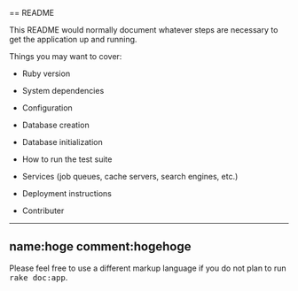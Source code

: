 == README

This README would normally document whatever steps are necessary to get the
application up and running.

Things you may want to cover:

* Ruby version

* System dependencies

* Configuration

* Database creation

* Database initialization

* How to run the test suite

* Services (job queues, cache servers, search engines, etc.)

* Deployment instructions

* Contributer
-----------------
name:hoge
comment:hogehoge
-----------------

Please feel free to use a different markup language if you do not plan to run
<tt>rake doc:app</tt>.
